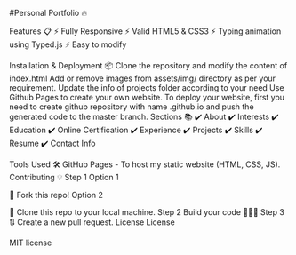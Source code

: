 #Personal Portfolio 🔥

Features 📋
⚡️ Fully Responsive
⚡️ Valid HTML5 & CSS3
⚡️ Typing animation using Typed.js
⚡️ Easy to modify

Installation & Deployment 📦
Clone the repository and modify the content of index.html
Add or remove images from assets/img/ directory as per your requirement.
Update the info of projects folder according to your need
Use Github Pages to create your own website.
To deploy your website, first you need to create github repository with name <your-github-username>.github.io and push the generated code to the master branch.
Sections 📚
✔️ About
✔️ Interests
✔️ Education
✔️ Online Certification
✔️ Experience
✔️ Projects
✔️ Skills
✔️ Resume
✔️ Contact Info

Tools Used 🛠️
GitHub Pages - To host my static website (HTML, CSS, JS).
Contributing 💡
Step 1
Option 1

🍴 Fork this repo!
Option 2

👯 Clone this repo to your local machine.
Step 2
Build your code 🔨🔨🔨
Step 3
🔃 Create a new pull request.
License
License

MIT license
